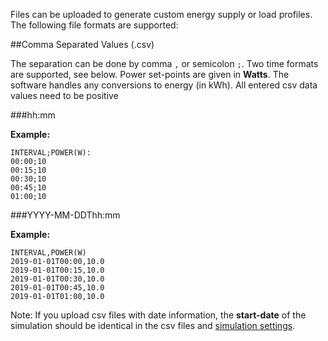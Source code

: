 Files can be uploaded to generate custom energy supply or load profiles. The following file formats are supported:

##Comma Separated Values (.csv)

The separation can be done by comma `,` or semicolon `;`. Two time formats are supported, see below. Power set-points are given in **Watts**. The software handles any conversions to energy (in kWh). All entered csv data values need to be positive

###hh:mm

**Example:**

```
INTERVAL;POWER(W):
00:00;10
00:15;10
00:30;10
00:45;10
01:00;10
```

###YYYY-MM-DDThh:mm

**Example:**

```
INTERVAL,POWER(W)
2019-01-01T00:00,10.0
2019-01-01T00:15,10.0
2019-01-01T00:30,10.0
2019-01-01T00:45,10.0
2019-01-01T01:00,10.0
```

Note: If you upload csv files with date information, the **start-date** of the simulation should be identical in the csv files and [simulation settings](general-settings.md).
